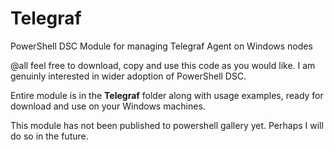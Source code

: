 # Telegraf
PowerShell DSC Module for managing Telegraf Agent on Windows nodes

@all feel free to download, copy and use this code as you would like. I am genuinly interested in wider adoption of PowerShell DSC. 

Entire module is in the **Telegraf** folder along with usage examples, ready for download and use on your Windows machines.

This module has not been published to powershell gallery yet. Perhaps I will do so in the future.
